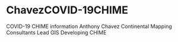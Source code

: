 # ChavezCOVID-19CHIME
COVID-19 CHIME information
Anthony Chavez Continental Mapping Consultants Lead GIS
Developing CHIME
